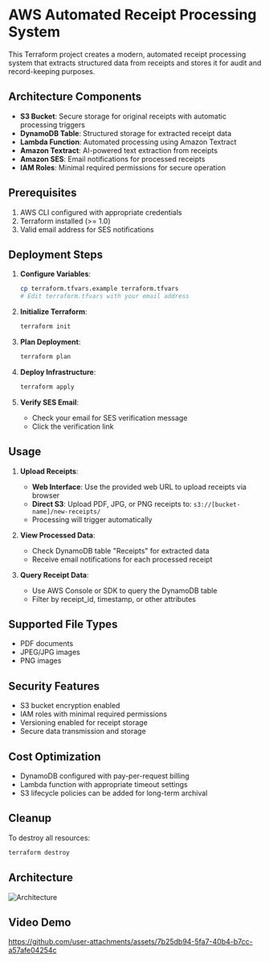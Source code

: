 # AWS Automated Receipt Processing System

This Terraform project creates a modern, automated receipt processing system that extracts structured data from receipts and stores it for audit and record-keeping purposes.

## Architecture Components

- **S3 Bucket**: Secure storage for original receipts with automatic processing triggers
- **DynamoDB Table**: Structured storage for extracted receipt data
- **Lambda Function**: Automated processing using Amazon Textract
- **Amazon Textract**: AI-powered text extraction from receipts
- **Amazon SES**: Email notifications for processed receipts
- **IAM Roles**: Minimal required permissions for secure operation

## Prerequisites

1. AWS CLI configured with appropriate credentials
2. Terraform installed (>= 1.0)
3. Valid email address for SES notifications

## Deployment Steps

1. **Configure Variables**:
   ```bash
   cp terraform.tfvars.example terraform.tfvars
   # Edit terraform.tfvars with your email address
   ```

2. **Initialize Terraform**:
   ```bash
   terraform init
   ```

3. **Plan Deployment**:
   ```bash
   terraform plan
   ```

4. **Deploy Infrastructure**:
   ```bash
   terraform apply
   ```

5. **Verify SES Email**:
   - Check your email for SES verification message
   - Click the verification link

## Usage

1. **Upload Receipts**:
   - **Web Interface**: Use the provided web URL to upload receipts via browser
   - **Direct S3**: Upload PDF, JPG, or PNG receipts to: `s3://[bucket-name]/new-receipts/`
   - Processing will trigger automatically

2. **View Processed Data**:
   - Check DynamoDB table "Receipts" for extracted data
   - Receive email notifications for each processed receipt

3. **Query Receipt Data**:
   - Use AWS Console or SDK to query the DynamoDB table
   - Filter by receipt_id, timestamp, or other attributes

## Supported File Types

- PDF documents
- JPEG/JPG images  
- PNG images

## Security Features

- S3 bucket encryption enabled
- IAM roles with minimal required permissions
- Versioning enabled for receipt storage
- Secure data transmission and storage

## Cost Optimization

- DynamoDB configured with pay-per-request billing
- Lambda function with appropriate timeout settings
- S3 lifecycle policies can be added for long-term archival

## Cleanup

To destroy all resources:
```bash
terraform destroy
```


## Architecture
![Architecture](https://github.com/user-attachments/assets/4e25b609-7af8-48e4-a1e4-0ebad7cb3600)

## Video Demo



https://github.com/user-attachments/assets/7b25db94-5fa7-40b4-b7cc-a57afe04254c



